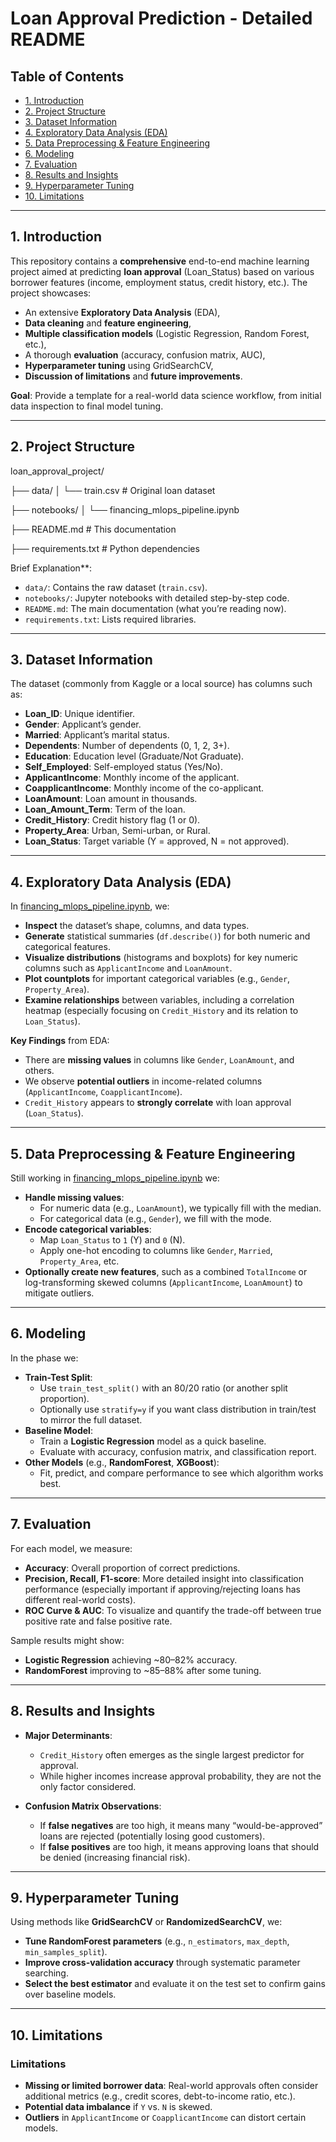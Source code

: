 # Loan Approval Prediction - Detailed README

## Table of Contents

- [1. Introduction](#1-introduction)
- [2. Project Structure](#2-project-structure)
- [3. Dataset Information](#3-dataset-information)
- [4. Exploratory Data Analysis (EDA)](#5-exploratory-data-analysis-eda)
- [5. Data Preprocessing & Feature Engineering](#6-data-preprocessing--feature-engineering)
- [6. Modeling](#7-modeling)
- [7. Evaluation](#8-evaluation)
- [8. Results and Insights](#9-results-and-insights)
- [9. Hyperparameter Tuning](#10-hyperparameter-tuning)
- [10. Limitations](#11-limitations)

---

## 1. Introduction

This repository contains a **comprehensive** end-to-end machine learning project aimed at predicting **loan approval** (Loan_Status) based on various borrower features (income, employment status, credit history, etc.). The project showcases:

- An extensive **Exploratory Data Analysis** (EDA),
- **Data cleaning** and **feature engineering**,
- **Multiple classification models** (Logistic Regression, Random Forest, etc.),
- A thorough **evaluation** (accuracy, confusion matrix, AUC),
- **Hyperparameter tuning** using GridSearchCV,
- **Discussion of limitations** and **future improvements**.

**Goal**: Provide a template for a real-world data science workflow, from initial data inspection to final model tuning.

---

## 2. Project Structure

loan_approval_project/

├── data/ │
└── train.csv # Original loan dataset

├── notebooks/ │
└── financing_mlops_pipeline.ipynb

├── README.md # This documentation

├── requirements.txt # Python dependencies

Brief Explanation\*\*:

- `data/`: Contains the raw dataset (`train.csv`).
- `notebooks/`: Jupyter notebooks with detailed step-by-step code.
- `README.md`: The main documentation (what you’re reading now).
- `requirements.txt`: Lists required libraries.

---

## 3. Dataset Information

The dataset (commonly from Kaggle or a local source) has columns such as:

- **Loan_ID**: Unique identifier.
- **Gender**: Applicant’s gender.
- **Married**: Applicant’s marital status.
- **Dependents**: Number of dependents (0, 1, 2, 3+).
- **Education**: Education level (Graduate/Not Graduate).
- **Self_Employed**: Self-employed status (Yes/No).
- **ApplicantIncome**: Monthly income of the applicant.
- **CoapplicantIncome**: Monthly income of the co-applicant.
- **LoanAmount**: Loan amount in thousands.
- **Loan_Amount_Term**: Term of the loan.
- **Credit_History**: Credit history flag (1 or 0).
- **Property_Area**: Urban, Semi-urban, or Rural.
- **Loan_Status**: Target variable (Y = approved, N = not approved).

---

## 4. Exploratory Data Analysis (EDA)

In [financing_mlops_pipeline.ipynb](./notebooks/financing_mlops_pipeline.ipynb), we:

- **Inspect** the dataset’s shape, columns, and data types.
- **Generate** statistical summaries (`df.describe()`) for both numeric and categorical features.
- **Visualize distributions** (histograms and boxplots) for key numeric columns such as `ApplicantIncome` and `LoanAmount`.
- **Plot countplots** for important categorical variables (e.g., `Gender`, `Property_Area`).
- **Examine relationships** between variables, including a correlation heatmap (especially focusing on `Credit_History` and its relation to `Loan_Status`).

**Key Findings** from EDA:

- There are **missing values** in columns like `Gender`, `LoanAmount`, and others.
- We observe **potential outliers** in income-related columns (`ApplicantIncome`, `CoapplicantIncome`).
- `Credit_History` appears to **strongly correlate** with loan approval (`Loan_Status`).

---

## 5. Data Preprocessing & Feature Engineering

Still working in [financing_mlops_pipeline.ipynb](./notebook/financing_mlops_pipeline.ipynb) we:

- **Handle missing values**:
  - For numeric data (e.g., `LoanAmount`), we typically fill with the median.
  - For categorical data (e.g., `Gender`), we fill with the mode.
- **Encode categorical variables**:
  - Map `Loan_Status` to `1` (Y) and `0` (N).
  - Apply one-hot encoding to columns like `Gender`, `Married`, `Property_Area`, etc.
- **Optionally create new features**, such as a combined `TotalIncome` or log-transforming skewed columns (`ApplicantIncome`, `LoanAmount`) to mitigate outliers.

---

## 6. Modeling

In the phase we:

- **Train-Test Split**:
  - Use `train_test_split()` with an 80/20 ratio (or another split proportion).
  - Optionally use `stratify=y` if you want class distribution in train/test to mirror the full dataset.
- **Baseline Model**:
  - Train a **Logistic Regression** model as a quick baseline.
  - Evaluate with accuracy, confusion matrix, and classification report.
- **Other Models** (e.g., **RandomForest**, **XGBoost**):
  - Fit, predict, and compare performance to see which algorithm works best.

---

## 7. Evaluation

For each model, we measure:

- **Accuracy**: Overall proportion of correct predictions.
- **Precision, Recall, F1-score**: More detailed insight into classification performance (especially important if approving/rejecting loans has different real-world costs).
- **ROC Curve & AUC**: To visualize and quantify the trade-off between true positive rate and false positive rate.

Sample results might show:

- **Logistic Regression** achieving ~80–82% accuracy.
- **RandomForest** improving to ~85–88% after some tuning.

---

## 8. Results and Insights

- **Major Determinants**:

  - `Credit_History` often emerges as the single largest predictor for approval.
  - While higher incomes increase approval probability, they are not the only factor considered.

- **Confusion Matrix Observations**:
  - If **false negatives** are too high, it means many “would-be-approved” loans are rejected (potentially losing good customers).
  - If **false positives** are too high, it means approving loans that should be denied (increasing financial risk).

---

## 9. Hyperparameter Tuning

Using methods like **GridSearchCV** or **RandomizedSearchCV**, we:

- **Tune RandomForest parameters** (e.g., `n_estimators`, `max_depth`, `min_samples_split`).
- **Improve cross-validation accuracy** through systematic parameter searching.
- **Select the best estimator** and evaluate it on the test set to confirm gains over baseline models.

---

## 10. Limitations

### Limitations

- **Missing or limited borrower data**: Real-world approvals often consider additional metrics (e.g., credit scores, debt-to-income ratio, etc.).
- **Potential data imbalance** if `Y` vs. `N` is skewed.
- **Outliers** in `ApplicantIncome` or `CoapplicantIncome` can distort certain models.
